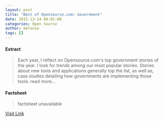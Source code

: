 ```yaml
---
layout: post
title: "Best of Opensource.com: Government"
date: 2015-12-24 08:01:00
categories: Open Source
author: melanie
tags: []
---
```



#### Extract
>Each year, I reflect on Opensource.com's top government stories of the year. I look for trends among our most popular stories. Stories about new tools and applications generally top the list, as well as, case studies detailing how governments are implementing those tools. read more...

#### Factsheet
>factsheet unavailable

[Visit Link](https://opensource.com/government/15/12/best-of-government-2015)


